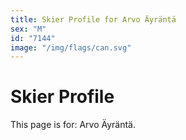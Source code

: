 ```yaml
---
title: Skier Profile for Arvo Äyräntä
sex: "M"
id: "7144"
image: "/img/flags/can.svg" 
---
```


# Skier Profile

This page is for: Arvo Äyräntä.
    
